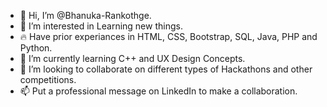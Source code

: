 - 👋 Hi, I’m @Bhanuka-Rankothge.
- 👀 I’m interested in Learning new things.
- 🔥  Have prior experiances in HTML, CSS, Bootstrap, SQL, Java, PHP and Python.
- 🌱 I’m currently learning C++ and UX Design Concepts.
- 💞️ I’m looking to collaborate on different types of Hackathons and other competitions.
- 📫 Put a professional message on LinkedIn to make a collaboration.

<!---
Bhanuka-Rankothge/Bhanuka-Rankothge is a ✨ special ✨ repository because its `README.md` (this file) appears on your GitHub profile.
You can click the Preview link to take a look at your changes.
--->
